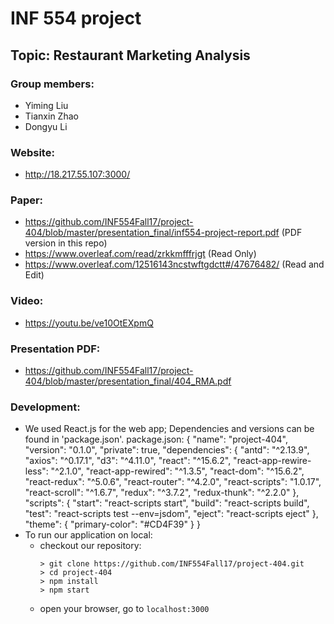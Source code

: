 # INF 554 project

## Topic: Restaurant Marketing Analysis

### Group members:
* Yiming Liu
* Tianxin Zhao
* Dongyu Li

### Website:
  * http://18.217.55.107:3000/
### Paper:
  * https://github.com/INF554Fall17/project-404/blob/master/presentation_final/inf554-project-report.pdf (PDF version in this repo)
  * https://www.overleaf.com/read/zrkkmfffrjgt (Read Only)
  * https://www.overleaf.com/12516143ncstwftgdctt#/47676482/ (Read and Edit)
### Video:
  * https://youtu.be/ve10OtEXpmQ
### Presentation PDF:
  * https://github.com/INF554Fall17/project-404/blob/master/presentation_final/404_RMA.pdf

### Development:
  * We used React.js for the web app; Dependencies and versions can be found in 'package.json'.
    package.json:
    {
      "name": "project-404",
      "version": "0.1.0",
      "private": true,
      "dependencies": {
        "antd": "^2.13.9",
        "axios": "^0.17.1",
        "d3": "^4.11.0",
        "react": "^15.6.2",
        "react-app-rewire-less": "^2.1.0",
        "react-app-rewired": "^1.3.5",
        "react-dom": "^15.6.2",
        "react-redux": "^5.0.6",
        "react-router": "^4.2.0",
        "react-scripts": "1.0.17",
        "react-scroll": "^1.6.7",
        "redux": "^3.7.2",
        "redux-thunk": "^2.2.0"
      },
      "scripts": {
        "start": "react-scripts start",
        "build": "react-scripts build",
        "test": "react-scripts test --env=jsdom",
        "eject": "react-scripts eject"
      },
      "theme": {
        "primary-color": "#CD4F39"
      }
    }
  * To run our application on local:
    * checkout our repository:
      ```
      > git clone https://github.com/INF554Fall17/project-404.git
      > cd project-404
      > npm install
      > npm start
      ```
    * open your browser, go to `localhost:3000`
